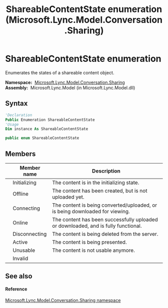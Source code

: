 ﻿---
title: ShareableContentState enumeration (Microsoft.Lync.Model.Conversation.Sharing)
TOCTitle: ShareableContentState enumeration
ms:assetid: T:Microsoft.Lync.Model.Conversation.Sharing.ShareableContentState_DI_3_UC_OCS14MrefLyncWPF
ms:mtpsurl: https://msdn.microsoft.com/en-us/library/microsoft.lync.model.conversation.sharing.shareablecontentstate_di_3_uc_ocs14mreflyncwpf(v=office.15)
ms:contentKeyID: 48590575
ms.date: 07/28/2014
mtps_version: v=office.15
f1_keywords:
- Microsoft.Lync.Model.Conversation.Sharing.ShareableContentState
- Microsoft.Lync.Model.Conversation.Sharing.ShareableContentState.Active
- Microsoft.Lync.Model.Conversation.Sharing.ShareableContentState.Connecting
- Microsoft.Lync.Model.Conversation.Sharing.ShareableContentState.Disconnecting
- Microsoft.Lync.Model.Conversation.Sharing.ShareableContentState.Initializing
- Microsoft.Lync.Model.Conversation.Sharing.ShareableContentState.Invalid
- Microsoft.Lync.Model.Conversation.Sharing.ShareableContentState.Offline
- Microsoft.Lync.Model.Conversation.Sharing.ShareableContentState.Online
- Microsoft.Lync.Model.Conversation.Sharing.ShareableContentState.Unusable
dev_langs:
- CSharp
- JScript
- VB
- other
---

# ShareableContentState enumeration

Enumerates the states of a shareable content object.

**Namespace:**  [Microsoft.Lync.Model.Conversation.Sharing](microsoft-lync-model-conversation-sharing-namespace_2.md)  
**Assembly:**  Microsoft.Lync.Model (in Microsoft.Lync.Model.dll)

## Syntax

``` vb
'Declaration
Public Enumeration ShareableContentState
'Usage
Dim instance As ShareableContentState
```

``` csharp
public enum ShareableContentState
```

## Members

<table>
<thead>
<tr class="header">
<th></th>
<th>Member name</th>
<th>Description</th>
</tr>
</thead>
<tbody>
<tr class="odd">
<td></td>
<td>Initializing</td>
<td>The content is in the initializing state.</td>
</tr>
<tr class="even">
<td></td>
<td>Offline</td>
<td>The content has been created, but is not uploaded yet.</td>
</tr>
<tr class="odd">
<td></td>
<td>Connecting</td>
<td>The content is being converted/uploaded, or is being downloaded for viewing.</td>
</tr>
<tr class="even">
<td></td>
<td>Online</td>
<td>The content has been successfully uploaded or downloaded, and is fully functional.</td>
</tr>
<tr class="odd">
<td></td>
<td>Disconnecting</td>
<td>The content is being deleted from the server.</td>
</tr>
<tr class="even">
<td></td>
<td>Active</td>
<td>The content is being presented.</td>
</tr>
<tr class="odd">
<td></td>
<td>Unusable</td>
<td>The content is not usable anymore.</td>
</tr>
<tr class="even">
<td></td>
<td>Invalid</td>
<td></td>
</tr>
</tbody>
</table>


## See also

#### Reference

[Microsoft.Lync.Model.Conversation.Sharing namespace](microsoft-lync-model-conversation-sharing-namespace_2.md)

